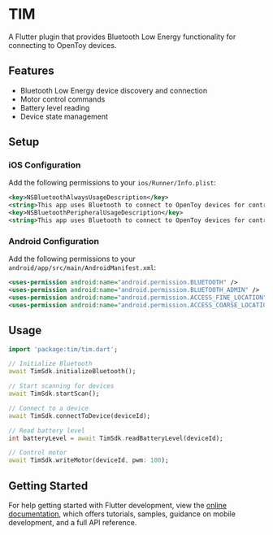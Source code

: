 # TIM

A Flutter plugin that provides Bluetooth Low Energy functionality for connecting to OpenToy devices.

## Features

- Bluetooth Low Energy device discovery and connection
- Motor control commands
- Battery level reading
- Device state management

## Setup

### iOS Configuration

Add the following permissions to your `ios/Runner/Info.plist`:

```xml
<key>NSBluetoothAlwaysUsageDescription</key>
<string>This app uses Bluetooth to connect to OpenToy devices for controlling motors and reading battery levels.</string>
<key>NSBluetoothPeripheralUsageDescription</key>
<string>This app uses Bluetooth to connect to OpenToy devices for controlling motors and reading battery levels.</string>
```

### Android Configuration

Add the following permissions to your `android/app/src/main/AndroidManifest.xml`:

```xml
<uses-permission android:name="android.permission.BLUETOOTH" />
<uses-permission android:name="android.permission.BLUETOOTH_ADMIN" />
<uses-permission android:name="android.permission.ACCESS_FINE_LOCATION" />
<uses-permission android:name="android.permission.ACCESS_COARSE_LOCATION" />
```

## Usage

```dart
import 'package:tim/tim.dart';

// Initialize Bluetooth
await TimSdk.initializeBluetooth();

// Start scanning for devices
await TimSdk.startScan();

// Connect to a device
await TimSdk.connectToDevice(deviceId);

// Read battery level
int batteryLevel = await TimSdk.readBatteryLevel(deviceId);

// Control motor
await TimSdk.writeMotor(deviceId, pwm: 100);
```

## Getting Started

For help getting started with Flutter development, view the
[online documentation](https://docs.flutter.dev), which offers tutorials,
samples, guidance on mobile development, and a full API reference.

